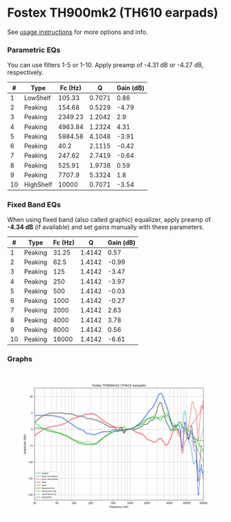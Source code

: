 # Fostex TH900mk2 (TH610 earpads)
See [usage instructions](https://github.com/jaakkopasanen/AutoEq#usage) for more options and info.

### Parametric EQs
You can use filters 1-5 or 1-10. Apply preamp of -4.31 dB or -4.27 dB, respectively.

|   # | Type      |   Fc (Hz) |      Q |   Gain (dB) |
|-----|-----------|-----------|--------|-------------|
|   1 | LowShelf  |    105.33 | 0.7071 |        0.86 |
|   2 | Peaking   |    154.68 | 0.5229 |       -4.79 |
|   3 | Peaking   |   2349.23 | 1.2042 |        2.9  |
|   4 | Peaking   |   4963.84 | 1.2324 |        4.31 |
|   5 | Peaking   |   5984.58 | 4.1048 |       -3.91 |
|   6 | Peaking   |     40.2  | 2.1115 |       -0.42 |
|   7 | Peaking   |    247.62 | 2.7419 |       -0.64 |
|   8 | Peaking   |    525.91 | 1.9738 |        0.59 |
|   9 | Peaking   |   7707.9  | 5.3324 |        1.8  |
|  10 | HighShelf |  10000    | 0.7071 |       -3.54 |

### Fixed Band EQs
When using fixed band (also called graphic) equalizer, apply preamp of **-4.34 dB** (if available) and set gains manually with these parameters.

|   # | Type    |   Fc (Hz) |      Q |   Gain (dB) |
|-----|---------|-----------|--------|-------------|
|   1 | Peaking |     31.25 | 1.4142 |        0.57 |
|   2 | Peaking |     62.5  | 1.4142 |       -0.99 |
|   3 | Peaking |    125    | 1.4142 |       -3.47 |
|   4 | Peaking |    250    | 1.4142 |       -3.97 |
|   5 | Peaking |    500    | 1.4142 |       -0.03 |
|   6 | Peaking |   1000    | 1.4142 |       -0.27 |
|   7 | Peaking |   2000    | 1.4142 |        2.63 |
|   8 | Peaking |   4000    | 1.4142 |        3.78 |
|   9 | Peaking |   8000    | 1.4142 |        0.56 |
|  10 | Peaking |  16000    | 1.4142 |       -6.61 |

### Graphs
![](./Fostex%20TH900mk2%20(TH610%20earpads).png)
